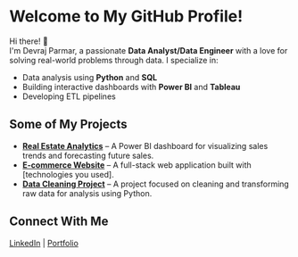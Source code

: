 # Welcome to My GitHub Profile!

Hi there! 👋  
I'm Devraj Parmar, a passionate **Data Analyst/Data Engineer** with a love for solving real-world problems through data. I specialize in:
- Data analysis using **Python** and **SQL**
- Building interactive dashboards with **Power BI** and **Tableau**
- Developing ETL pipelines
## Some of My Projects
- **[Real Estate Analytics](https://github.com/17devraj/Real-Estate-Analytics)** – A Power BI dashboard for visualizing sales trends and forecasting future sales.
- **[E-commerce Website](https://github.com/17devraj/E-commerce_website)** – A full-stack web application built with [technologies you used].
- **[Data Cleaning Project](link-to-repo)** – A project focused on cleaning and transforming raw data for analysis using Python.

## Connect With Me
[LinkedIn](https://www.linkedin.com/in/devraj-parmar/) | [Portfolio](https://17devraj.github.io/)
